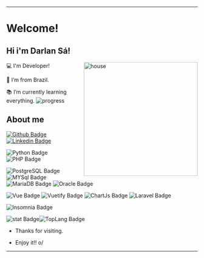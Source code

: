 ----------------------------------------------------------------------------

# Welcome!

 

## Hi i'm Darlan Sá!

<img align="right" alt="house" src="https://media.giphy.com/media/1KrM2hhDN3dgk/giphy.gif" width="300" />

:computer: I'm Developer! 


:house_with_garden: I’m from Brazil.

:books: I’m currently learning everything.  ![progress](https://progress-bar.dev/40/ "progresso") 
 
 
 
## About me

[![Github Badge](https://img.shields.io/badge/-Github-000?logo=Github&logoColor=white&link=LINK_GIT)](https://github.com/darlansa) [![Linkedin Badge](https://img.shields.io/badge/-LinkedIn-blue?logo=Linkedin&logoColor=white&link=LINK_LINKEDIN)](https://www.linkedin.com/in/darlansa/)


![Python Badge](https://img.shields.io/badge/Python-3776AB?style=for-the-badge&logo=python&logoColor=white)
![PHP Badge](https://img.shields.io/badge/PHP-777BB4?style=for-the-badge&logo=php&logoColor=white)

![PostgreSQL Badge](https://img.shields.io/badge/PostgreSQL-316192?style=for-the-badge&logo=postgresql&logoColor=white)
![MYSql Badge](https://img.shields.io/badge/MySQL-00000F?style=for-the-badge&logo=mysql&logoColor=white)
![MariaDB Badge](https://img.shields.io/badge/MariaDB-003545?style=for-the-badge&logo=mariadb&logoColor=white)
![Oracle Badge](https://img.shields.io/badge/Oracle-F80000?style=for-the-badge&logo=oracle&logoColor=black)


![Vue Badge](https://img.shields.io/badge/Vue.js-35495E?style=for-the-badge&logo=vuedotjs&logoColor=4FC08D)
![Vuetify Badge](https://img.shields.io/badge/Vuetify-1867C0?style=for-the-badge&logo=vuetify&logoColor=white)
![ChartJs Badge](https://img.shields.io/badge/Chart.js-FF6384?style=for-the-badge&logo=chartdotjs&logoColor=white)
![Laravel Badge](https://img.shields.io/badge/Laravel-FF2D20?style=for-the-badge&logo=laravel&logoColor=white)

![Insomnia Badge](https://img.shields.io/badge/Insomnia-5849be?style=for-the-badge&logo=Insomnia&logoColor=white)


![stat Badge](https://github-readme-stats.vercel.app/api?username=darlansa&theme=algolia&show_icons=true)![TopLang Badge](https://github-readme-stats.vercel.app/api/top-langs/?username=darlansa&theme=algolia&show_icons=true)







- Thanks for visiting.

- Enjoy it!! o/

----------------------------------------------------------------------------------
